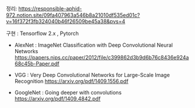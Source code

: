 정리: https://responsible-aphid-972.notion.site/09fa407963a546b8a21010df535ed01c?v=16f372f3fb324040b46f26509be45a38&pvs=4

구현 : Tensorflow 2.x , Pytorch

-  AlexNet : ImageNet Classification with Deep Convolutional Neural Networks
https://papers.nips.cc/paper/2012/file/c399862d3b9d6b76c8436e924a68c45b-Paper.pdf

-  VGG : Very Deep Convolutional Networks for Large-Scale Image Recognition
https://arxiv.org/pdf/1409.1556.pdf 

- GoogleNet : Going deeper with convolutions
https://arxiv.org/pdf/1409.4842.pdf

